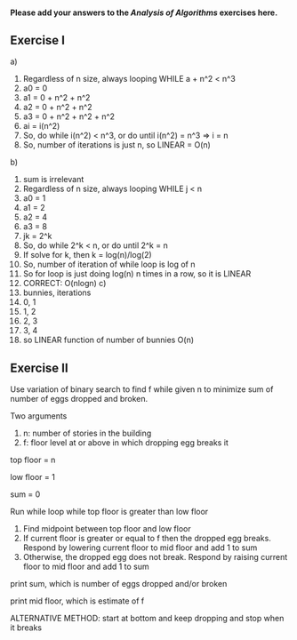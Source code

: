 #### Please add your answers to the ***Analysis of  Algorithms*** exercises here.

## Exercise I

a)
1. Regardless of n size, always looping WHILE a + n^2 < n^3
2. a0 = 0
3. a1 = 0 + n^2 + n^2
4. a2 = 0 + n^2 + n^2
5. a3 = 0 + n^2 + n^2 + n^2
6. ai = i(n^2)
7. So, do while i(n^2) < n^3, or do until i(n^2) = n^3 => i = n
8. So, number of iterations is just n, so LINEAR = O(n)

b)
1. sum is irrelevant
2. Regardless of n size, always looping WHILE j < n
3. a0 = 1
4. a1 = 2
5. a2 = 4
6. a3 = 8
7. jk = 2^k
8. So, do while 2^k < n, or do until 2^k = n
9. If solve for k, then k = log(n)/log(2)
10. So, number of iteration of while loop is log of n
11. So for loop is just doing log(n) n times in a row, so it is LINEAR
12. CORRECT: O(nlogn)
c)
1. bunnies,	iterations
2. 0,	1
3. 1,	2
4. 2,	3
5. 3,   4
6. so LINEAR function of number of bunnies O(n)

## Exercise II

Use variation of binary search to find f while given n to minimize sum of number of eggs dropped and broken.

Two arguments
1. n: number of stories in the building
2. f: floor level at or above in which dropping egg breaks it

top floor = n

low floor = 1

sum = 0

Run while loop while top floor is greater than low floor

1. Find midpoint between top floor and low floor
2. If current floor is greater or equal to f then the dropped egg breaks. Respond by lowering current floor to mid floor and add 1 to sum
3. Otherwise, the dropped egg does not break. Respond by raising current floor to mid floor and add 1 to sum

print sum, which is number of eggs dropped and/or broken

print mid floor, which is estimate of f

ALTERNATIVE METHOD: start at bottom and keep dropping and stop when it breaks
